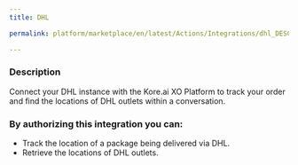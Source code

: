 ```yaml
---
title: DHL

permalink: platform/marketplace/en/latest/Actions/Integrations/dhl_DESC

---
```


### Description

Connect your DHL instance with the Kore.ai XO Platform to track your order and find the locations of DHL outlets within a conversation. 


### By authorizing this integration you can:
- Track the location of a package being delivered via DHL.
- Retrieve the locations of DHL outlets.

